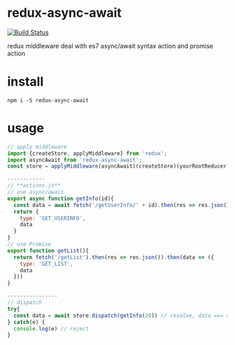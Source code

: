 # redux-async-await

[![Build Status](https://travis-ci.org/eyasliu/redux-async-await.svg?branch=master)](https://travis-ci.org/eyasliu/redux-async-await)

redux middleware deal with es7 async/await syntax action and promise action

# install

```
npm i -S redux-async-await
```

# usage

```js
// apply middleware
import {createStore, applyMiddleware} from 'redux';
import asyncAwait from 'redux-async-await';
const store = applyMiddleware(asyncAwait)(createStore)(yourRootReducer);

------------
// **actions.js**
// use async/await
export async function getInfo(id){
  const data = await fetch('/getUserInfo/' + id).then(res => res.json())
  return {
    type: 'GET_USERINFO',
    data
  }
}
// use Promise
export function getList(){
  return fetch('/getList').then(res => res.json()).then(data => ({
    type: 'GET_LIST',
    data
  }))
}

----------------
// dispatch
try{
  const data = await store.dispatch(getInfo(20)) // resolve, data === action.data
} catch(e) {
  console.log(e) // reject
}

```
